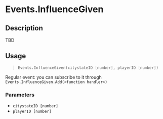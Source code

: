 # Events.InfluenceGiven
## Description
TBD

## Usage
> `Events.InfluenceGiven(citystateID [number], playerID [number])`

Regular event: you can subscribe to it through `Events.InfluenceGiven.Add(<function handler>)`

### Parameters
- `citystateID [number]`
- `playerID [number]`